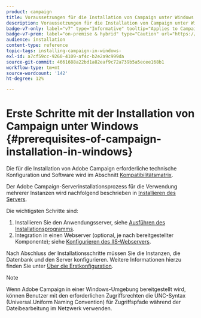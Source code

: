 ```yaml
---
product: campaign
title: Voraussetzungen für die Installation von Campaign unter Windows
description: Voraussetzungen für die Installation von Campaign unter Windows
badge-v7-only: label="v7" type="Informative" tooltip="Applies to Campaign Classic v7 only"
badge-v7-prem: label="on-premise & hybrid" type="Caution" url="https://experienceleague.adobe.com/docs/campaign-classic/using/installing-campaign-classic/architecture-and-hosting-models/hosting-models-lp/hosting-models.html" tooltip="Applies to on-premise and hybrid deployments only"
audience: installation
content-type: reference
topic-tags: installing-campaign-in-windows-
exl-id: a7cf59cc-9260-4109-af4c-b2e2a9c999da
source-git-commit: 4661688a22bd1a82eaf9c72a739b5a5ecee168b1
workflow-type: tm+mt
source-wordcount: '142'
ht-degree: 12%

---
```


# Erste Schritte mit der Installation von Campaign unter Windows {#prerequisites-of-campaign-installation-in-windows}



Die für die Installation von Adobe Campaign erforderliche technische Konfiguration und Software wird im Abschnitt [Kompatibilitätsmatrix](../../rn/using/compatibility-matrix.md).

Der Adobe Campaign-Serverinstallationsprozess für die Verwendung mehrerer Instanzen wird nachfolgend beschrieben in [Installieren des Servers](../../installation/using/installing-the-server.md).

Die wichtigsten Schritte sind:

1. Installieren Sie den Anwendungsserver, siehe [Ausführen des Installationsprogramms](../../installation/using/installing-the-server.md#executing-the-installation-program).
1. Integration in einen Webserver (optional, je nach bereitgestellter Komponente); siehe [Konfigurieren des IIS-Webservers](../../installation/using/integration-into-a-web-server-for-windows.md#configuring-the-iis-web-server).

Nach Abschluss der Installationsschritte müssen Sie die Instanzen, die Datenbank und den Server konfigurieren. Weitere Informationen hierzu finden Sie unter [Über die Erstkonfiguration](../../installation/using/about-initial-configuration.md).

>[!NOTE]
>
>Wenn Adobe Campaign in einer Windows-Umgebung bereitgestellt wird, können Benutzer mit den erforderlichen Zugriffsrechten die UNC-Syntax (Universal.Uniform Naming Convention) für Zugriffspfade während der Dateibearbeitung im Netzwerk verwenden.

